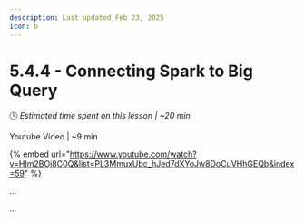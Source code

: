 ```yaml
---
description: Last updated Feb 23, 2025
icon: b
---
```


# 5.4.4 - Connecting Spark to Big Query

:clock4:  _Estimated time spent on this lesson | \~20 min_

Youtube Video | \~9 min

{% embed url="https://www.youtube.com/watch?v=HIm2BOj8C0Q&list=PL3MmuxUbc_hJed7dXYoJw8DoCuVHhGEQb&index=59" %}

...

...
